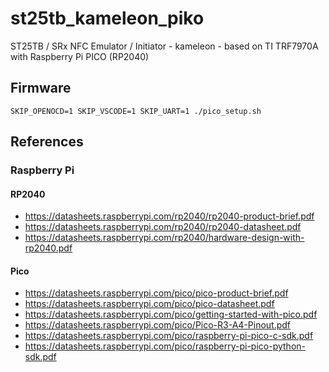 # st25tb_kameleon_piko
ST25TB / SRx NFC Emulator / Initiator - kameleon - based on TI TRF7970A with Raspberry Pi PICO (RP2040)

## Firmware

```
SKIP_OPENOCD=1 SKIP_VSCODE=1 SKIP_UART=1 ./pico_setup.sh
```


## References

### Raspberry Pi

#### RP2040
- https://datasheets.raspberrypi.com/rp2040/rp2040-product-brief.pdf
- https://datasheets.raspberrypi.com/rp2040/rp2040-datasheet.pdf
- https://datasheets.raspberrypi.com/rp2040/hardware-design-with-rp2040.pdf

#### Pico
- https://datasheets.raspberrypi.com/pico/pico-product-brief.pdf
- https://datasheets.raspberrypi.com/pico/pico-datasheet.pdf
- https://datasheets.raspberrypi.com/pico/getting-started-with-pico.pdf
- https://datasheets.raspberrypi.com/pico/Pico-R3-A4-Pinout.pdf
- https://datasheets.raspberrypi.com/pico/raspberry-pi-pico-c-sdk.pdf
- https://datasheets.raspberrypi.com/pico/raspberry-pi-pico-python-sdk.pdf
